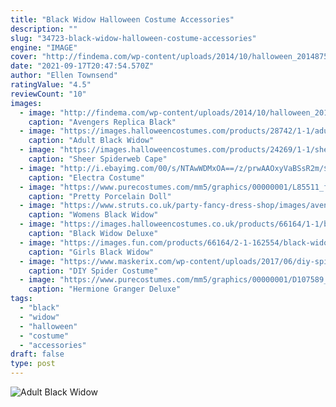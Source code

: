 ```yaml
---
title: "Black Widow Halloween Costume Accessories"
description: ""
slug: "34723-black-widow-halloween-costume-accessories"
engine: "IMAGE"
cover: "http://findema.com/wp-content/uploads/2014/10/halloween_20148755.jpg"
date: "2021-09-17T20:47:54.570Z"
author: "Ellen Townsend"
ratingValue: "4.5"
reviewCount: "10"
images:
  - image: "http://findema.com/wp-content/uploads/2014/10/halloween_20148755.jpg"
    caption: "Avengers Replica Black"
  - image: "https://images.halloweencostumes.com/products/28742/1-1/adult-black-widow-avengers-2-wig.jpg"
    caption: "Adult Black Widow"
  - image: "https://images.halloweencostumes.com/products/24269/1-1/sheer-spiderweb-cape.jpg"
    caption: "Sheer Spiderweb Cape"
  - image: "http://i.ebayimg.com/00/s/NTAwWDMxOA==/z/prwAAOxyVaBSsR2m/$_3.JPG?set_id=2"
    caption: "Electra Costume"
  - image: "https://www.purecostumes.com/mm5/graphics/00000001/L85511_full_1.jpg"
    caption: "Pretty Porcelain Doll"
  - image: "https://www.struts.co.uk/party-fancy-dress-shop/images/avengers-black-widow-costume_03.jpg"
    caption: "Womens Black Widow"
  - image: "https://images.halloweencostumes.co.uk/products/66164/1-1/black-widow-child-deluxe-costume.jpg"
    caption: "Black Widow Deluxe"
  - image: "https://images.fun.com/products/66164/2-1-162554/black-widow-girls-deluxe-costume.jpg"
    caption: "Girls Black Widow"
  - image: "https://www.maskerix.com/wp-content/uploads/2017/06/diy-spider-halloween-costume-idea-1.jpg"
    caption: "DIY Spider Costume"
  - image: "https://www.purecostumes.com/mm5/graphics/00000001/D107589_full_1.jpg"
    caption: "Hermione Granger Deluxe"
tags:
  - "black"
  - "widow"
  - "halloween"
  - "costume"
  - "accessories"
draft: false
type: post
---
```



![Adult Black Widow](https://images.halloweencostumes.com/products/28742/1-1/adult-black-widow-avengers-2-wig.jpg "Adult Black Widow")


<!--inArticleAds-->

<!--galleryOne-->


<!--inArticleAds-->

<!--galleryTwo-->


<!--galleryThree-->

